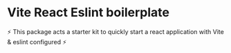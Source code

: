 # Vite React Eslint boilerplate

⚡️ This package acts a starter kit to quickly start a react application with Vite & eslint configured ⚡️
